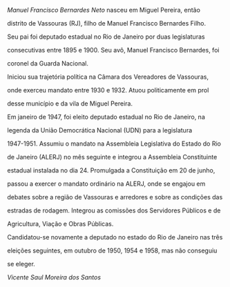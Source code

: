 

*Manuel Francisco Bernardes Neto* nasceu em Miguel Pereira, então

distrito de Vassouras (RJ), filho de Manuel Francisco Bernardes Filho.

Seu pai foi deputado estadual no Rio de Janeiro por duas legislaturas

consecutivas entre 1895 e 1900. Seu avô, Manuel Francisco Bernardes, foi

coronel da Guarda Nacional.



Iniciou sua trajetória política na Câmara dos Vereadores de Vassouras,

onde exerceu mandato entre 1930 e 1932. Atuou politicamente em prol

desse município e da vila de Miguel Pereira.



Em janeiro de 1947, foi eleito deputado estadual no Rio de Janeiro, na

legenda da União Democrática Nacional (UDN) para a legislatura

1947-1951. Assumiu o mandato na Assembleia Legislativa do Estado do Rio

de Janeiro (ALERJ) no mês seguinte e integrou a Assembleia Constituinte

estadual instalada no dia 24. Promulgada a Constituição em 20 de junho,

passou a exercer o mandato ordinário na ALERJ, onde se engajou em

debates sobre a região de Vassouras e arredores e sobre as condições das

estradas de rodagem. Integrou as comissões dos Servidores Públicos e de

Agricultura, Viação e Obras Públicas.



Candidatou-se novamente a deputado no estado do Rio de Janeiro nas três

eleições seguintes, em outubro de 1950, 1954 e 1958, mas não conseguiu

se eleger.



*Vicente Saul Moreira dos Santos*



